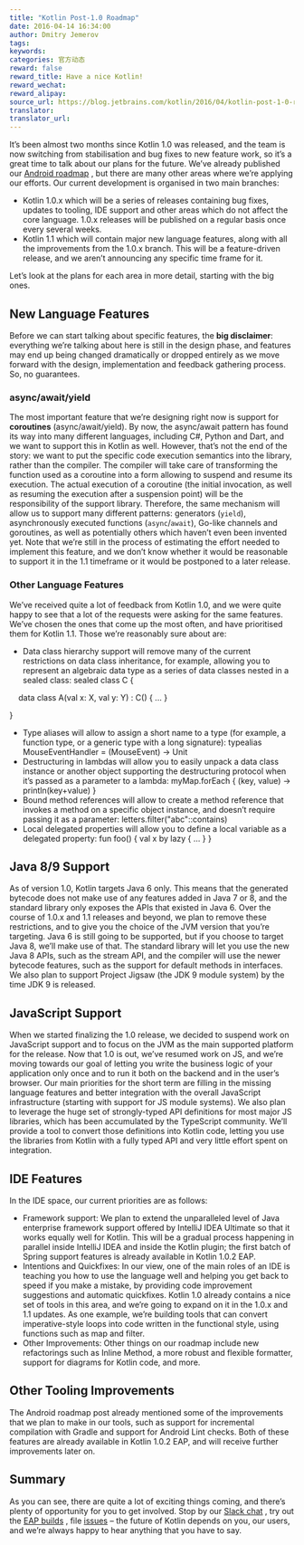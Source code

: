 ```yaml
---
title: "Kotlin Post-1.0 Roadmap"
date: 2016-04-14 16:34:00
author: Dmitry Jemerov
tags:
keywords:
categories: 官方动态
reward: false
reward_title: Have a nice Kotlin!
reward_wechat:
reward_alipay:
source_url: https://blog.jetbrains.com/kotlin/2016/04/kotlin-post-1-0-roadmap/
translator:
translator_url:
---
```


It’s been almost two months since Kotlin 1.0 was released, and the team is now switching from stabilisation and bug fixes to new feature work, so it’s a great time to talk about our plans for the future.
We’ve already published our [Android roadmap](http://blog.jetbrains.com/kotlin/2016/03/kotlins-android-roadmap/) , but there are many other areas where we’re applying our efforts. Our current development is organised in two main branches:

* Kotlin 1.0.x which will be a series of releases containing bug fixes, updates to tooling, IDE support and other areas which do not affect the core language. 1.0.x releases will be published on a regular basis once every several weeks.
* Kotlin 1.1 which will contain major new language features, along with all the improvements from the 1.0.x branch. This will be a feature-driven release, and we aren’t announcing any specific time frame for it.

Let’s look at the plans for each area in more detail, starting with the big ones.<br/>
<span id="more-3844"></span>
## New Language Features

Before we can start talking about specific features, the <strong>big disclaimer</strong>: everything we’re talking about here is still in the design phase, and features may end up being changed dramatically or dropped entirely as we move forward with the design, implementation and feedback gathering process. So, no guarantees.
### async/await/yield

The most important feature that we’re designing right now is support for <strong>coroutines</strong> (async/await/yield). By now, the async/await pattern has found its way into many different languages, including C#, Python and Dart, and we want to support this in Kotlin as well. However, that’s not the end of the story: we want to put the specific code execution semantics into the library, rather than the compiler.
The compiler will take care of transforming the function used as a coroutine into a form allowing to suspend and resume its execution. The actual execution of a coroutine (the initial invocation, as well as resuming the execution after a suspension point) will be the responsibility of the support library. Therefore, the same mechanism will allow us to support many different patterns: generators (`yield`), asynchronously executed functions (`async`/`await`), Go-like channels and goroutines, as well as potentially others which haven’t even been invented yet.
Note that we’re still in the process of estimating the effort needed to implement this feature, and we don’t know whether it would be reasonable to support it in the 1.1 timeframe or it would be postponed to a later release.
### Other Language Features

We’ve received quite a lot of feedback from Kotlin 1.0, and we were quite happy to see that a lot of the requests were asking for the same features. We’ve chosen the ones that come up the most often, and have prioritised them for Kotlin 1.1. Those we’re reasonably sure about are:

* Data class hierarchy support will remove many of the current restrictions on data class inheritance, for example, allowing you to represent an algebraic data type as a series of data classes nested in a sealed class:
sealed class C {

    data class A(val x: X, val y: Y) : C() { ... }

}
* Type aliases will allow to assign a short name to a type (for example, a function type, or a generic type with a long signature):
typealias MouseEventHandler = (MouseEvent) -> Unit
* Destructuring in lambdas will allow you to easily unpack a data class instance or another object supporting the destructuring protocol when it’s passed as a parameter to a lambda:
myMap.forEach { (key, value) -> println(key+value) }
* Bound method references will allow to create a method reference that invokes a method on a specific object instance, and doesn’t require passing it as a parameter:
letters.filter("abc"::contains)
* Local delegated properties will allow you to define a local variable as a delegated property:
fun foo() { val x by lazy { … } }

## Java 8/9 Support

As of version 1.0, Kotlin targets Java 6 only. This means that the generated bytecode does not make use of any features added in Java 7 or 8, and the standard library only exposes the APIs that existed in Java 6.
Over the course of 1.0.x and 1.1 releases and beyond, we plan to remove these restrictions, and to give you the choice of the JVM version that you’re targeting. Java 6 is still going to be supported, but if you choose to target Java 8, we’ll make use of that. The standard library will let you use the new Java 8 APIs, such as the stream API, and the compiler will use the newer bytecode features, such as the support for default methods in interfaces. We also plan to support Project Jigsaw (the JDK 9 module system) by the time JDK 9 is released.
## JavaScript Support

When we started finalizing the 1.0 release, we decided to suspend work on JavaScript support and to focus on the JVM as the main supported platform for the release. Now that 1.0 is out, we’ve resumed work on JS, and we’re moving towards our goal of letting you write the business logic of your application only once and to run it both on the backend and in the user’s browser.
Our main priorities for the short term are filling in the missing language features and better integration with the overall JavaScript infrastructure (starting with support for JS module systems). We also plan to leverage the huge set of strongly-typed API definitions for most major JS libraries, which has been accumulated by the TypeScript community. We’ll provide a tool to convert those definitions into Kotlin code, letting you use the libraries from Kotlin with a fully typed API and very little effort spent on integration.
## IDE Features

In the IDE space, our current priorities are as follows:

* Framework support: We plan to extend the unparalleled level of Java enterprise framework support offered by IntelliJ IDEA Ultimate so that it works equally well for Kotlin. This will be a gradual process happening in parallel inside IntelliJ IDEA and inside the Kotlin plugin; the first batch of Spring support features is already available in Kotlin 1.0.2 EAP.
* Intentions and Quickfixes:  In our view, one of the main roles of an IDE is teaching you how to use the language well and helping you get back to speed if you make a mistake, by providing code improvement suggestions and automatic quickfixes. Kotlin 1.0 already contains a nice set of tools in this area, and we’re going to expand on it in the 1.0.x and 1.1 updates. As one example, we’re building tools that can convert imperative-style loops into code written in the functional style, using functions such as map and filter.
* Other Improvements: Other things on our roadmap include new refactorings such as Inline Method, a more robust and flexible formatter, support for diagrams for Kotlin code, and more.

## Other Tooling Improvements

The Android roadmap post already mentioned some of the improvements that we plan to make in our tools, such as support for incremental compilation with Gradle and support for Android Lint checks. Both of these features are already available in Kotlin 1.0.2 EAP, and will receive further improvements later on.
## Summary

As you can see, there are quite a lot of exciting things coming, and there’s plenty of opportunity for you to get involved. Stop by our [Slack chat](http://kotlinslackin.herokuapp.com/) , try out the [EAP builds](https://discuss.kotlinlang.org/c/eap) , file [issues](http://youtrack.jetbrains.com/issues/KT) – the future of Kotlin depends on you, our users, and we’re always happy to hear anything that you have to say.
